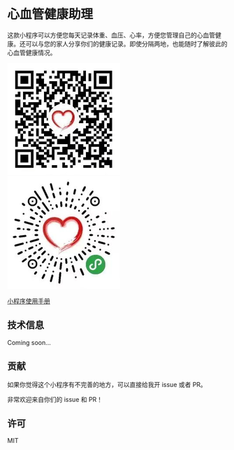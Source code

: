 # 心血管健康助理

这款小程序可以方便您每天记录体重、血压、心率，方便您管理自己的心血管健康。还可以与您的家人分享你们的健康记录。即使分隔两地，也能随时了解彼此的心血管健康情况。

![QR Code](images/qr.jpg) ![小程序码](images/wxa-code.jpg)

[小程序使用手册](http://mp.weixin.qq.com/s/Q0jI4oNYJES3CrjLAuMkzg)

## 技术信息

Coming soon...

## 贡献

如果你觉得这个小程序有不完善的地方，可以直接给我开 issue 或者 PR。

非常欢迎来自你们的 issue 和 PR！

## 许可

MIT
